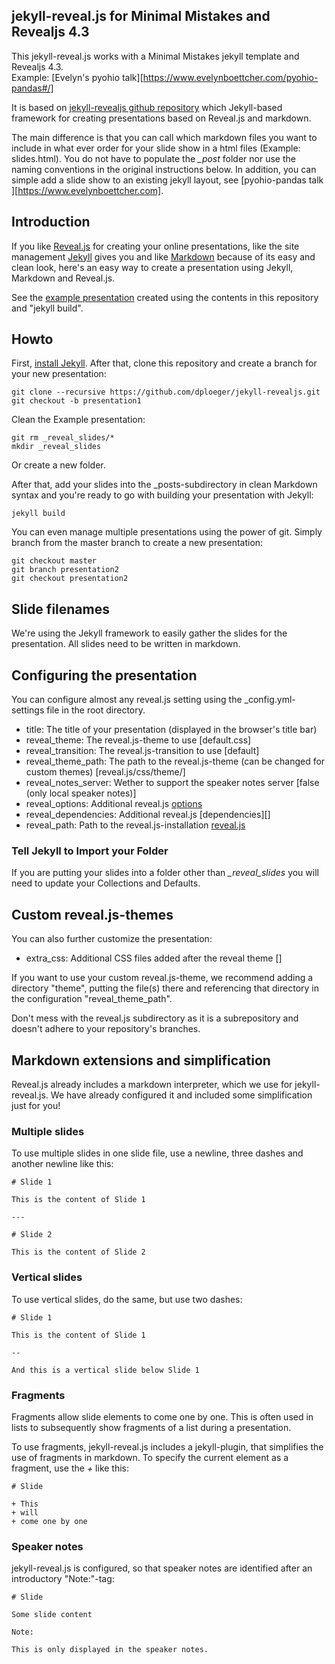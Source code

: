 ## jekyll-reveal.js for Minimal Mistakes and Revealjs 4.3

This jekyll-reveal.js works with a Minimal Mistakes jekyll template and Revealjs 4.3.  
Example: [Evelyn's pyohio talk][https://www.evelynboettcher.com/pyohio-pandas#/]

It is based on [jekyll-revealjs github repository](https://github.com/dploeger/jekyll-revealjs) which Jekyll-based framework for creating presentations based on Reveal.js and markdown.

The main difference is that you can call which markdown files you want to include in what ever order for your slide show in a html files (Example: slides.html). You do not have to populate the *_post* folder nor use the naming conventions in the original instructions below. In addition, you can simple add a slide show to an existing jekyll layout, see [pyohio-pandas talk ][https://www.evelynboettcher.com].  



## Introduction

If you like [Reveal.js][] for creating your online presentations, like the site
management [Jekyll][] gives you and like [Markdown][] because of its easy and clean look, here's an easy way to create a presentation using Jekyll, Markdown and Reveal.js.

See the [example presentation][] created using the contents in this repository and "jekyll build".

## Howto

First, [install Jekyll][]. After that, clone this repository and create a branch for your new presentation:

    git clone --recursive https://github.com/dploeger/jekyll-revealjs.git
    git checkout -b presentation1

Clean the Example presentation:

    git rm _reveal_slides/*
    mkdir _reveal_slides

Or create a new folder.

After that, add your slides into the _posts-subdirectory in clean Markdown syntax and you're ready to go with building your presentation with Jekyll:

    jekyll build

You can even manage multiple presentations using the power of git. Simply branch from the master branch to create a new presentation:

    git checkout master
    git branch presentation2
    git checkout presentation2

## Slide filenames

We're using the Jekyll framework to easily gather the slides for the presentation.
All slides need to be written in markdown.

## Configuring the presentation

You can configure almost any reveal.js setting using the _config.yml-settings file in the root directory.

* title: The title of your presentation (displayed in the browser's title bar)
* reveal_theme: The reveal.js-theme to use [default.css]
* reveal_transition: The reveal.js-transition to use [default]
* reveal_theme_path: The path to the reveal.js-theme (can be changed for custom themes) [reveal.js/css/theme/]
* reveal_notes_server: Wether to support the speaker notes server [false (only local speaker notes)]
* reveal_options: Additional reveal.js [options][]
* reveal_dependencies: Additional reveal.js [dependencies][]
* reveal_path: Path to the reveal.js-installation [reveal.js]


### Tell Jekyll to Import your Folder
If you are putting your slides into a folder other than *_reveal_slides* you will need to update your Collections and Defaults.



## Custom reveal.js-themes
You can also further customize the presentation:

* extra_css: Additional CSS files added after the reveal theme []

If you want to use your custom reveal.js-theme, we recommend adding a directory "theme", putting the file(s)
there and referencing that directory in the configuration "reveal_theme_path".

Don't mess with the reveal.js subdirectory as it is a subrepository and doesn't adhere to your repository's
branches.

## Markdown extensions and simplification

Reveal.js already includes a markdown interpreter, which we use for jekyll-reveal.js. We have already
configured it and included some simplification just for you!

### Multiple slides

To use multiple slides in one slide file, use a newline, three dashes and another newline like this:

    # Slide 1
    
    This is the content of Slide 1
    
    ---
    
    # Slide 2
    
    This is the content of Slide 2

### Vertical slides

To use vertical slides, do the same, but use two dashes:

    # Slide 1
    
    This is the content of Slide 1
    
    --
    
    And this is a vertical slide below Slide 1

### Fragments

Fragments allow slide elements to come one by one. This is often used in lists to subsequently show
fragments of a list during a presentation.

To use fragments, jekyll-reveal.js includes a jekyll-plugin, that simplifies the use of fragments
in markdown. To specify the current element as a fragment, use the *+* like this:

    # Slide
    
    + This 
    + will 
    + come one by one 



### Speaker notes

jekyll-reveal.js is configured, so that speaker notes are identified after an introductory "Note:"-tag:

    # Slide

    Some slide content

    Note:

    This is only displayed in the speaker notes.

[Reveal.js]:      http://lab.hakim.se/reveal-js/#/
[Jekyll]:         http://jekyllrb.com/
[Markdown]:       http://daringfireball.net/projects/markdown/ 
[example presentation]: http://dploeger.github.io/jekyll-revealjs/example
[install Jekyll]: http://jekyllrb.com/docs/installation/  
[options]: https://github.com/hakimel/reveal.js#configuration
[depedencies]: https://github.com/hakimel/reveal.js#dependencies

